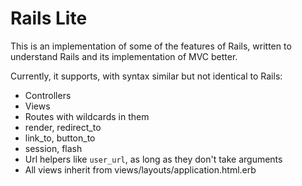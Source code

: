 Rails Lite
=

This is an implementation of some of the features of Rails, written to understand Rails and its implementation of MVC better.

Currently, it supports, with syntax similar but not identical to Rails:

* Controllers
* Views
* Routes with wildcards in them
* render, redirect_to
* link_to, button_to
* session, flash
* Url helpers like `user_url`, as long as they don't take arguments
* All views inherit from views/layouts/application.html.erb